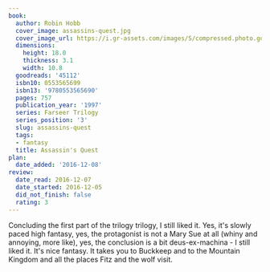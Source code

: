 ```yaml
---
book:
  author: Robin Hobb
  cover_image: assassins-quest.jpg
  cover_image_url: https://i.gr-assets.com/images/S/compressed.photo.goodreads.com/books/1399584431l/45112._SY160_.jpg
  dimensions:
    height: 18.0
    thickness: 3.1
    width: 10.8
  goodreads: '45112'
  isbn10: 0553565699
  isbn13: '9780553565690'
  pages: 757
  publication_year: '1997'
  series: Farseer Trilogy
  series_position: '3'
  slug: assassins-quest
  tags:
  - fantasy
  title: Assassin's Quest
plan:
  date_added: '2016-12-08'
review:
  date_read: 2016-12-07
  date_started: 2016-12-05
  did_not_finish: false
  rating: 3
---
```


Concluding the first part of the trilogy trilogy, I still liked it. Yes, it's slowly paced high fantasy, yes, the protagonist is not a Mary Sue at all (whiny and annoying, more like), yes, the conclusion is a bit deus-ex-machina - I still liked it. It's nice fantasy. It takes you to Buckkeep and to the Mountain Kingdom and all the places Fitz and the wolf visit.
